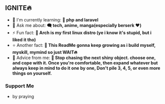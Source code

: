 **<h2 align="left">IGNITE🔥</h2>**

- 🌱 I'm currently learning: **📖 php and laravel**
- 💬 Ask me about: **🗨️ tech, anime, manga(especially berserk ❤️)**
- ⚡ Fun fact: **🐧 Arch is my first linux distro (ye i know it's stupid, but i liked it tho)**
- ⭐ Another fact: **🌟 This ReadMe gonna keep growing as i build myself, myskill, mymind so just WAIT🔥**
- 🚀 Advice from me: **🐘 Stop chasing the next shiny object. choose one, and cope with it. Once you're comfortable, then expand whatever but always keep in mind to do it one by one, Don't pile 3, 4, 5, or even more things on yourself.**

 **<h3 align="left">Support Me</h3>**

- by praying
